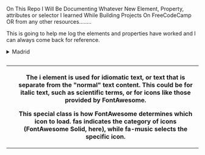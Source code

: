 On This Repo I Will Be Documenting Whatever New Element, Property, attributes or selector I learned While Building Projects On FreeCodeCamp OR from any other resources........

This is going to help me log the elements and properties have worked and I can always come back for reference.


<!-- HTML ELEMENTS I LEARNED TODAY ON 20TH FEB 2023 -->
<details>
    <summary>Madrid</summary>
    coach <br>
    players <br>
    non staffs...
</details> <!--This element creates a disclosure widget in which information is visible only when the widget is toggled into an "open" state. The summary element must be provided inside the details-->

<figure>
    <figcaption></figcaption>
</figure> <!-- This element represent self-contained content, potentially with an optional caption, which is specified using the <figcaption> element. They are referenced as a single unit-->

<blockquote cite="#">
    <cite></cite> <!-- A URL for the src of the quotation may be given using the cite attribute, while the text rep of the src can be given using the "cite element"-->
</blockquote> <!-- This element indicates that the enclosed text is an extented quotation-->

<table> <!-- This element represents tabular data -that is, info presented in a two-dimensional table comprised of rows and columns of cells containing data-->
<caption> <!--- This element specify the title of a table-->
<thead> <tbody> <!---The thead and tbody elements are used to indicate which portion of your table is the header, and which portion contains the primary data or content.--->
<tr> <td> <th> <!---The tr element is used to indicate a table row. The td element indicates a data cell, while the th element indicates a header cell.--->

The i element is used for idiomatic text, or text that is separate from the "normal" text content. This could be for italic text, such as scientific terms, or for icons like those provided by FontAwesome.

This special class is how FontAwesome determines which icon to load. fas indicates the category of icons (FontAwesome Solid, here), while fa-music selects the specific icon.